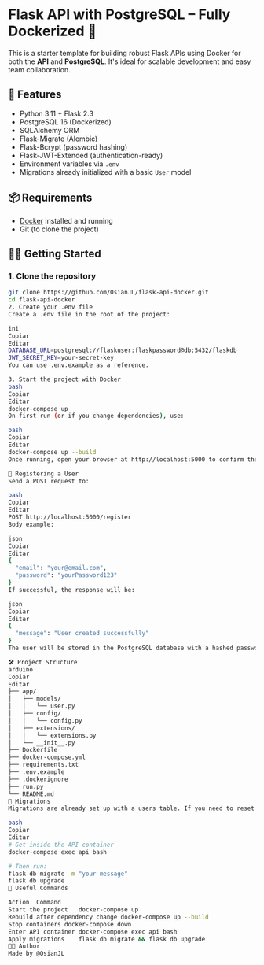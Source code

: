 # Flask API with PostgreSQL – Fully Dockerized 🐳

This is a starter template for building robust Flask APIs using Docker for both the **API** and **PostgreSQL**. It's ideal for scalable development and easy team collaboration.

## 🚀 Features

- Python 3.11 + Flask 2.3
- PostgreSQL 16 (Dockerized)
- SQLAlchemy ORM
- Flask-Migrate (Alembic)
- Flask-Bcrypt (password hashing)
- Flask-JWT-Extended (authentication-ready)
- Environment variables via `.env`
- Migrations already initialized with a basic `User` model

## 📦 Requirements

- [Docker](https://www.docker.com/products/docker-desktop/) installed and running
- Git (to clone the project)

## 🧑‍💻 Getting Started

### 1. Clone the repository

```bash
git clone https://github.com/OsianJL/flask-api-docker.git
cd flask-api-docker
2. Create your .env file
Create a .env file in the root of the project:

ini
Copiar
Editar
DATABASE_URL=postgresql://flaskuser:flaskpassword@db:5432/flaskdb
JWT_SECRET_KEY=your-secret-key
You can use .env.example as a reference.

3. Start the project with Docker
bash
Copiar
Editar
docker-compose up
On first run (or if you change dependencies), use:

bash
Copiar
Editar
docker-compose up --build
Once running, open your browser at http://localhost:5000 to confirm the API is live.

🔐 Registering a User
Send a POST request to:

bash
Copiar
Editar
POST http://localhost:5000/register
Body example:

json
Copiar
Editar
{
  "email": "your@email.com",
  "password": "yourPassword123"
}
If successful, the response will be:

json
Copiar
Editar
{
  "message": "User created successfully"
}
The user will be stored in the PostgreSQL database with a hashed password.

🛠 Project Structure
arduino
Copiar
Editar
├── app/
│   ├── models/
│   │   └── user.py
│   ├── config/
│   │   └── config.py
│   ├── extensions/
│   │   └── extensions.py
│   └── __init__.py
├── Dockerfile
├── docker-compose.yml
├── requirements.txt
├── .env.example
├── .dockerignore
├── run.py
└── README.md
🧪 Migrations
Migrations are already set up with a users table. If you need to reset or add models:

bash
Copiar
Editar
# Get inside the API container
docker-compose exec api bash

# Then run:
flask db migrate -m "your message"
flask db upgrade
🧼 Useful Commands

Action	Command
Start the project	docker-compose up
Rebuild after dependency change	docker-compose up --build
Stop containers	docker-compose down
Enter API container	docker-compose exec api bash
Apply migrations	flask db migrate && flask db upgrade
🧑‍🎓 Author
Made by @OsianJL